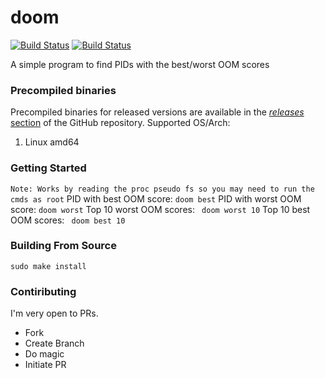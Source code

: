 # doom
[![Build Status](https://goreportcard.com/badge/github.com/ziscky/zist)](https://goreportcard.com/report/github.com/ziscky/mock-pesa)
[![Build Status](https://travis-ci.org/ziscky/doom.svg?branch=master)](https://travis-ci.org/ziscky/doom)

A simple program to find PIDs with the best/worst OOM scores

### Precompiled binaries

Precompiled binaries for released versions are available in the
[*releases* section](https://github.com/ziscky/mock-pesa/releases)
of the GitHub repository. Supported OS/Arch:

 1. Linux amd64
 
### Getting Started
` Note: Works by reading the proc pseudo fs so you may need to run the cmds as root `
PID with best OOM score: ` doom best `
PID with worst OOM score: ` doom worst `
Top 10 worst OOM scores: ` doom worst 10`
Top 10 best OOM scores: ` doom best 10`

### Building From Source
`sudo make install` 

### Contiributing
I'm very open to PRs.  

 - Fork
 - Create Branch
 - Do magic
 - Initiate PR

